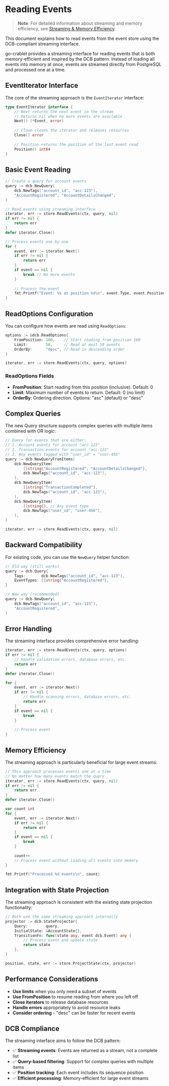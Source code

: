 # Reading Events

> **Note**: For detailed information about streaming and memory efficiency, see [Streaming & Memory Efficiency](streaming.md).

This document explains how to read events from the event store using the DCB-compliant streaming interface.

go-crablet provides a streaming interface for reading events that is both memory-efficient and inspired by the DCB pattern. Instead of loading all events into memory at once, events are streamed directly from PostgreSQL and processed one at a time.

## EventIterator Interface

The core of the streaming approach is the `EventIterator` interface:

```go
type EventIterator interface {
    // Next returns the next event in the stream
    // Returns nil when no more events are available
    Next() (*Event, error)
    
    // Close closes the iterator and releases resources
    Close() error
    
    // Position returns the position of the last event read
    Position() int64
}
```

## Basic Event Reading

```go
// Create a query for account events
query := dcb.NewQuery(
    dcb.NewTags("account_id", "acc-123"),
    "AccountRegistered", "AccountDetailsChanged",
)

// Read events using streaming interface
iterator, err := store.ReadEvents(ctx, query, nil)
if err != nil {
    return err
}
defer iterator.Close()

// Process events one by one
for {
    event, err := iterator.Next()
    if err != nil {
        return err
    }
    if event == nil {
        break // No more events
    }
    
    // Process the event
    fmt.Printf("Event: %s at position %d\n", event.Type, event.Position)
}
```

## ReadOptions Configuration

You can configure how events are read using `ReadOptions`:

```go
options := &dcb.ReadOptions{
    FromPosition: 100,    // Start reading from position 100
    Limit:        50,     // Read at most 50 events
    OrderBy:      "desc", // Read in descending order
}

iterator, err := store.ReadEvents(ctx, query, options)
```

### ReadOptions Fields

- **FromPosition**: Start reading from this position (inclusive). Default: 0
- **Limit**: Maximum number of events to return. Default: 0 (no limit)
- **OrderBy**: Ordering direction. Options: "asc" (default) or "desc"

## Complex Queries

The new Query structure supports complex queries with multiple items combined with OR logic:

```go
// Query for events that are either:
// 1. Account events for account "acc-123"
// 2. Transaction events for account "acc-123"
// 3. Any events tagged with "user_id" = "user-456"
query := dcb.NewQueryFromItems(
    dcb.NewQueryItem(
        []string{"AccountRegistered", "AccountDetailsChanged"},
        dcb.NewTags("account_id", "acc-123"),
    ),
    dcb.NewQueryItem(
        []string{"TransactionCompleted"},
        dcb.NewTags("account_id", "acc-123"),
    ),
    dcb.NewQueryItem(
        []string{}, // Any event type
        dcb.NewTags("user_id", "user-456"),
    ),
)

iterator, err := store.ReadEvents(ctx, query, nil)
```

## Backward Compatibility

For existing code, you can use the `NewQuery` helper function:

```go
// Old way (still works)
query := dcb.Query{
	Tags:       dcb.NewTags("account_id", "acc-123"),
	EventTypes: []string{"AccountRegistered"},
}

// New way (recommended)
query := dcb.NewQuery(
	dcb.NewTags("account_id", "acc-123"),
	"AccountRegistered",
)
```

## Error Handling

The streaming interface provides comprehensive error handling:

```go
iterator, err := store.ReadEvents(ctx, query, options)
if err != nil {
    // Handle validation errors, database errors, etc.
    return err
}
defer iterator.Close()

for {
    event, err := iterator.Next()
    if err != nil {
        // Handle scanning errors, database errors, etc.
        return err
    }
    if event == nil {
        break
    }
    
    // Process event
}
```

## Memory Efficiency

The streaming approach is particularly beneficial for large event streams:

```go
// This approach processes events one at a time
// No matter how many events match the query
iterator, err := store.ReadEvents(ctx, query, nil)
if err != nil {
    return err
}
defer iterator.Close()

var count int
for {
    event, err := iterator.Next()
    if err != nil {
        return err
    }
    if event == nil {
        break
    }
    
    count++
    // Process event without loading all events into memory
}

fmt.Printf("Processed %d events\n", count)
```

## Integration with State Projection

The streaming approach is consistent with the existing state projection functionality:

```go
// Both use the same streaming approach internally
projector := dcb.StateProjector{
    Query:        query,
    InitialState: &AccountState{},
    TransitionFn: func(state any, event dcb.Event) any {
        // Process event and update state
        return state
    },
}

position, state, err := store.ProjectState(ctx, projector)
```

## Performance Considerations

- **Use limits** when you only need a subset of events
- **Use FromPosition** to resume reading from where you left off
- **Close iterators** to release database resources
- **Handle errors** appropriately to avoid resource leaks
- **Consider ordering** - "desc" can be faster for recent events

## DCB Compliance

The streaming interface aims to follow the DCB pattern:

- ✅ **Streaming events**: Events are returned as a stream, not a complete list
- ✅ **Query-based filtering**: Support for complex queries with multiple items
- ✅ **Position tracking**: Each event includes its sequence position
- ✅ **Efficient processing**: Memory-efficient for large event streams 